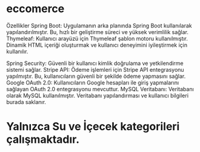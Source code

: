 # eccomerce


Özellikler
Spring Boot: Uygulamanın arka planında Spring Boot kullanılarak yapılandırılmıştır. Bu, hızlı bir geliştirme süreci ve yüksek verimlilik sağlar.
Thymeleaf: Kullanıcı arayüzü için Thymeleaf şablon motoru kullanılmıştır. Dinamik HTML içeriği oluşturmak ve kullanıcı deneyimini iyileştirmek için kullanılır.

Spring Security: Güvenli bir kullanıcı kimlik doğrulama ve yetkilendirme sistemi sağlar.
Stripe API: Ödeme işlemleri için Stripe API entegrasyonu yapılmıştır. Bu, kullanıcıların güvenli bir şekilde ödeme yapmasını sağlar.
Google OAuth 2.0: Kullanıcıların Google hesapları ile giriş yapmalarını sağlayan OAuth 2.0 entegrasyonu mevcuttur.
MySQL Veritabanı: Veritabanı olarak MySQL kullanılmıştır. Veritabanı yapılandırması ve kullanıcı bilgileri burada saklanır.
 #   Yalnızca **Su** ve **İçecek** kategorileri çalışmaktadır. 
